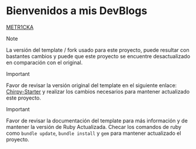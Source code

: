 # Bienvenidos a mis DevBlogs

[METR1CKA](https://metr1cka.github.io "Home")


> [!NOTE]
> La versión del template / fork usado para este proyecto, puede resultar con bastantes cambios y puede que este proyecto se encuentre desactualizado en comparación con el original.

> [!IMPORTANT]
> Favor de revisar la versión original del template en el siguiente enlace: [Chirpy-Starter](https://github.com/cotes2020/chirpy-starter) y realizar los cambios necesarios para mantener actualizado este proyecto. 

> [!IMPORTANT]
> Favor de revisar la documentación del template para más información y de mantener la versión de Ruby Actualizada. Checar los comandos de ruby como `bundle update`, `bundle install` y `gem` para mantener actualizado el proyecto.

